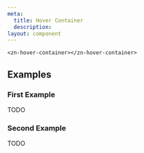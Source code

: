 ```yaml
---
meta:
  title: Hover Container
  description:
layout: component
---
```


```html:preview
<zn-hover-container></zn-hover-container>
```

## Examples

### First Example

TODO

### Second Example

TODO
